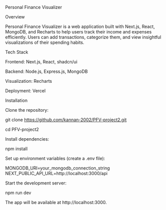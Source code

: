 Personal Finance Visualizer

Overview

Personal Finance Visualizer is a web application built with Next.js, React, MongoDB, and Recharts to help users track their income and expenses efficiently. Users can add transactions, categorize them, and view insightful visualizations of their spending habits.

Tech Stack

Frontend: Next.js, React, shadcn/ui

Backend: Node.js, Express.js, MongoDB

Visualization: Recharts

Deployment: Vercel

Installation

Clone the repository:

git clone https://github.com/kannan-2002/PFV-project2.git

cd PFV-project2

Install dependencies:

npm install

Set up environment variables (create a .env file):

MONGODB_URI=your_mongodb_connection_string
NEXT_PUBLIC_API_URL=http://localhost:3000/api

Start the development server:

npm run dev

The app will be available at http://localhost:3000.

